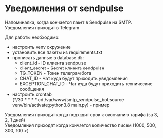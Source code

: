 # Уведомления от sendpulse

Напоминалка, когда кончается пакет в Sendpulse на SMTP. <br>
Уведомления приходят в Telegram

Для работы необходимо: 
- настроить venv окружение
- установить все пакеты из requirements.txt
- прописать данные в database.db:
  - client_id - ID клиента sendpulse
  - client_secret - Secret клиента sendpulse
  - TG_TOKEN - Токен телеграм бота
  - CHAT_ID - Чат куда будут приходить уведомления
  - EXCEPTION_CHAT_ID - Чат куда будут приходить технические сообщения
- настроить crontab<br>
(*/30 * * * * cd /var/www/smtp_sendpulse_bot;source venv/bin/activate;python3.8 main.py) - пример



Уведомления приходят когда подходит срок к окончанию тарифа (за 3, 2, 1 дней)<br>
Уведомления приходят когда кончается количество писем (1000, 500, 300, 100 >)<br>
